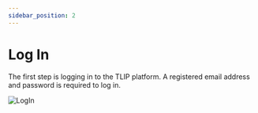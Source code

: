 ```yaml
---
sidebar_position: 2
---
```


# Log In

The first step is logging in to the TLIP platform. A registered email address and password is required to log in.

![LogIn](/img/userGuide/login.png)

